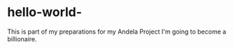 # hello-world-
This is part of my preparations for my Andela Project
I'm going to become a billionaire.
